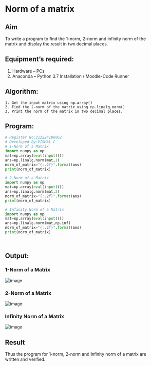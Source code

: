 # Norm of a matrix
## Aim
To write a program to find the 1-norm, 2-norm and infinity norm of the matrix and display the result in two decimal places.
## Equipment’s required:
1.	Hardware – PCs
2.	Anaconda – Python 3.7 Installation / Moodle-Code Runner
## Algorithm:
	1. Get the input matrix using np.array()   
    2. Find the 2-norm of the matrix using np.linalg.norm()
	3. Print the norm of the matrix in two decimal places.
## Program:
```Python
# Register No:212224100062
# Developed By:VISHAL C
# 1-Norm of a Matrix
import numpy as np
mat=np.array(eval(input()))
ans=np.linalg.norm(mat,1)
norm_of_matrix="{:.2f}".format(ans)
print(norm_of_matrix)

# 2-Norm of a Matrix
import numpy as np
mat=np.array(eval(input()))
ans=np.linalg.norm(mat,2)
norm_of_matrix="{:.2f}".format(ans)
print(norm_of_matrix)

# Infinity Norm of a Matrix
import numpy as np
mat=np.array(eval(input()))
ans=np.linalg.norm(mat,np.inf)
norm_of_matrix="{:.2f}".format(ans)
print(norm_of_matrix)




```
## Output:
### 1-Norm of a Matrix
![image](https://github.com/user-attachments/assets/f035e002-fede-4853-b344-46b712e63850)


### 2-Norm of a Matrix
![image](https://github.com/user-attachments/assets/32dc715b-8f9c-4131-a805-b2e1584150c1)


### Infinity Norm of a Matrix
![image](https://github.com/user-attachments/assets/fae3f334-a340-49c0-a4be-fe4d575d9140)


## Result
Thus the program for 1-norm, 2-norm and Infinity norm of a matrix are written and verified.
